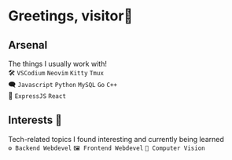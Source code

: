 # Greetings, visitor👋

## Arsenal
The things I usually work with! <br/>
🛠️ `VSCodium` `Neovim` `Kitty` `Tmux` <br/>
🗨️ `Javascript`  `Python` `MySQL` `Go` `C++` <br/>
🧰 `ExpressJS` `React`

## Interests 🌱
Tech-related topics I found interesting and currently being learned <br/>
`⚙️ Backend Webdevel` `🖼️ Frontend Webdevel` `👀 Computer Vision`

